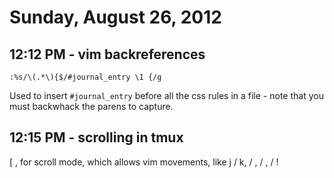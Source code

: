 # Sunday, August 26, 2012

## 12:12 PM - vim backreferences

    :%s/\(.*\){$/#journal_entry \1 {/g

Used to insert `#journal_entry` before all the css rules in a file - note that
you must backwhack the parens to capture.

## 12:15 PM - scrolling in tmux

<C-o> [ , for scroll mode, which allows vim movements, like j / k, <C-u> /
<C-d>, <C-y> / <C-e>, <C-b> / <C-f>!
